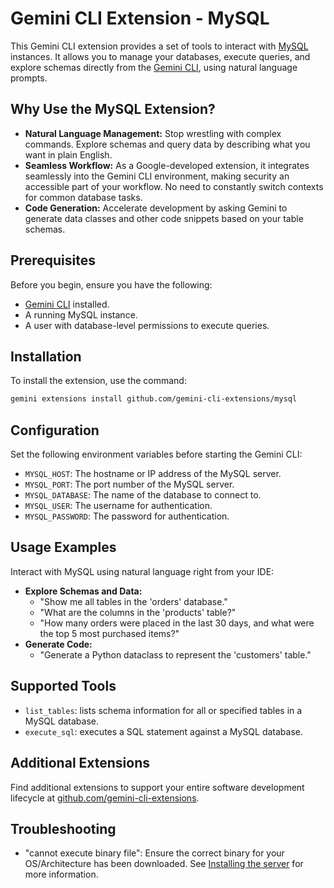 # Gemini CLI Extension - MySQL

This Gemini CLI extension provides a set of tools to interact with [MySQL](https://dev.mysql.com/doc/) instances. It allows you to manage your databases, execute queries, and explore schemas directly from the [Gemini CLI](https://google-gemini.github.io/gemini-cli/), using natural language prompts.

## Why Use the MySQL Extension?

* **Natural Language Management:** Stop wrestling with complex commands. Explore schemas and query data by describing what you want in plain English.
* **Seamless Workflow:** As a Google-developed extension, it integrates seamlessly into the Gemini CLI environment, making security an accessible part of your workflow. No need to constantly switch contexts for common database tasks.
* **Code Generation:** Accelerate development by asking Gemini to generate data classes and other code snippets based on your table schemas.

## Prerequisites

Before you begin, ensure you have the following:

* [Gemini CLI](https://github.com/google-gemini/gemini-cli) installed.
* A running MySQL instance.
* A user with database-level permissions to execute queries.

## Installation

To install the extension, use the command:

```bash
gemini extensions install github.com/gemini-cli-extensions/mysql
```

## Configuration

Set the following environment variables before starting the Gemini CLI:

* `MYSQL_HOST`: The hostname or IP address of the MySQL server.
* `MYSQL_PORT`: The port number of the MySQL server.
* `MYSQL_DATABASE`: The name of the database to connect to.
* `MYSQL_USER`: The username for authentication.
* `MYSQL_PASSWORD`: The password for authentication.

## Usage Examples

Interact with MySQL using natural language right from your IDE:

* **Explore Schemas and Data:**
  * "Show me all tables in the 'orders' database."
  * "What are the columns in the 'products' table?"
  * "How many orders were placed in the last 30 days, and what were the top 5 most purchased items?"
* **Generate Code:**
  * "Generate a Python dataclass to represent the 'customers' table."

## Supported Tools

* `list_tables`: lists schema information for all or specified tables in a MySQL database.
* `execute_sql`: executes a SQL statement against a MySQL database.

## Additional Extensions

Find additional extensions to support your entire software development lifecycle at [github.com/gemini-cli-extensions](https://github.com/gemini-cli-extensions).

## Troubleshooting

* "cannot execute binary file": Ensure the correct binary for your OS/Architecture has been downloaded. See [Installing the server](https://googleapis.github.io/genai-toolbox/getting-started/introduction/#installing-the-server) for more information.
